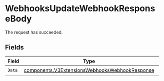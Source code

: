 # WebhooksUpdateWebhookResponseBody

The request has succeeded.


## Fields

| Field                                                                                                            | Type                                                                                                             | Required                                                                                                         | Description                                                                                                      |
| ---------------------------------------------------------------------------------------------------------------- | ---------------------------------------------------------------------------------------------------------------- | ---------------------------------------------------------------------------------------------------------------- | ---------------------------------------------------------------------------------------------------------------- |
| `Data`                                                                                                           | [components.V3ExtensionsWebhooksWebhookResponse](../../models/components/v3extensionswebhookswebhookresponse.md) | :heavy_check_mark:                                                                                               | N/A                                                                                                              |